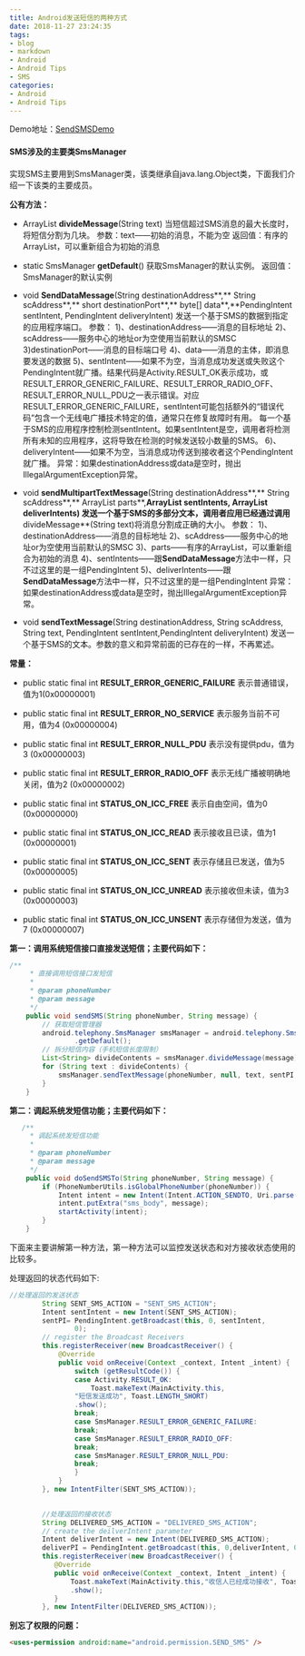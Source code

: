 ```yaml
---
title: Android发送短信的两种方式
date: 2018-11-27 23:24:35
tags:
- blog
- markdown
- Android 
- Android Tips
- SMS
categories:
- Android
- Android Tips
---
```


Demo地址：[SendSMSDemo](https://github.com/zhangmiaocc/SendSMSDemo)

#### SMS涉及的主要类SmsManager

实现SMS主要用到SmsManager类，该类继承自java.lang.Object类，下面我们介绍一下该类的主要成员。

 **公有方法：**

- ArrayList<String> **divideMessage**(String text) 
  当短信超过SMS消息的最大长度时，将短信分割为几块。 
  参数：text——初始的消息，不能为空 
  返回值：有序的ArrayList<String>，可以重新组合为初始的消息

- static SmsManager **getDefault**() 
  获取SmsManager的默认实例。 
  返回值：SmsManager的默认实例

  <!-- more -->

- void **SendDataMessage**(String destinationAddress**,** String scAddress**,** short destinationPort**,** byte[] data**,**PendingIntent sentIntent, PendingIntent deliveryIntent) 
  发送一个基于SMS的数据到指定的应用程序端口。 
  参数： 
  1)、destinationAddress——消息的目标地址 
  2)、scAddress——服务中心的地址or为空使用当前默认的SMSC 3)destinationPort——消息的目标端口号 
  4)、data——消息的主体，即消息要发送的数据 
  5)、sentIntent——如果不为空，当消息成功发送或失败这个PendingIntent就广播。结果代码是Activity.RESULT_OK表示成功，或RESULT_ERROR_GENERIC_FAILURE、RESULT_ERROR_RADIO_OFF、RESULT_ERROR_NULL_PDU之一表示错误。对应RESULT_ERROR_GENERIC_FAILURE，sentIntent可能包括额外的“错误代码”包含一个无线电广播技术特定的值，通常只在修复故障时有用。 
  每一个基于SMS的应用程序控制检测sentIntent。如果sentIntent是空，调用者将检测所有未知的应用程序，这将导致在检测的时候发送较小数量的SMS。 
  6)、deliveryIntent——如果不为空，当消息成功传送到接收者这个PendingIntent就广播。
  异常：如果destinationAddress或data是空时，抛出IllegalArgumentException异常。

- void **sendMultipartTextMessage**(String destinationAddress**,** String scAddress**,** ArrayList<String> parts**,**ArrayList<PendingIntent> sentIntents, ArrayList<PendingIntent>  deliverIntents) 
  发送一个基于SMS的多部分文本，调用者应用已经通过调用**divideMessage**(String text)将消息分割成正确的大小。 
  参数： 
  1)、destinationAddress——消息的目标地址 
  2)、scAddress——服务中心的地址or为空使用当前默认的SMSC 
  3)、parts——有序的ArrayList<String>，可以重新组合为初始的消息 
  4)、sentIntents——跟**SendDataMessage**方法中一样，只不过这里的是一组PendingIntent 
  5)、deliverIntents——跟**SendDataMessage**方法中一样，只不过这里的是一组PendingIntent 
  异常：如果destinationAddress或data是空时，抛出IllegalArgumentException异常。

- void **sendTextMessage**(String destinationAddress, String scAddress, String text, PendingIntent sentIntent,PendingIntent deliveryIntent) 
  发送一个基于SMS的文本。参数的意义和异常前面的已存在的一样，不再累述。

**常量：**

- public static final int **RESULT_ERROR_GENERIC_FAILURE** 表示普通错误，值为1(0x00000001)

- public static final int **RESULT_ERROR_NO_SERVICE** 
  表示服务当前不可用，值为4 (0x00000004)

- public static final int **RESULT_ERROR_NULL_PDU** 
  表示没有提供pdu，值为3 (0x00000003)

- public static final int **RESULT_ERROR_RADIO_OFF** 
  表示无线广播被明确地关闭，值为2 (0x00000002)

- public static final int **STATUS_ON_ICC_FREE** 
  表示自由空间，值为0 (0x00000000)

- public static final int **STATUS_ON_ICC_READ** 
  表示接收且已读，值为1 (0x00000001)

- public static final int **STATUS_ON_ICC_SENT** 
  表示存储且已发送，值为5 (0x00000005)

- public static final int **STATUS_ON_ICC_UNREAD** 
  表示接收但未读，值为3 (0x00000003)

- public static final int **STATUS_ON_ICC_UNSENT** 
  表示存储但为发送，值为7 (0x00000007)


**第一：调用系统短信接口直接发送短信；主要代码如下：** 

```java
/**
     * 直接调用短信接口发短信
     * 
     * @param phoneNumber
     * @param message
     */
    public void sendSMS(String phoneNumber, String message) {
        // 获取短信管理器
        android.telephony.SmsManager smsManager = android.telephony.SmsManager
                .getDefault();
        // 拆分短信内容（手机短信长度限制）
        List<String> divideContents = smsManager.divideMessage(message);
        for (String text : divideContents) {
            smsManager.sendTextMessage(phoneNumber, null, text, sentPI,deliverPI);
        }
    }
```

**第二：调起系统发短信功能；主要代码如下：** 

```java
   /**
     * 调起系统发短信功能
     *
     * @param phoneNumber
     * @param message
     */
    public void doSendSMSTo(String phoneNumber, String message) {
        if (PhoneNumberUtils.isGlobalPhoneNumber(phoneNumber)) {
            Intent intent = new Intent(Intent.ACTION_SENDTO, Uri.parse("smsto:" + phoneNumber));
            intent.putExtra("sms_body", message);
            startActivity(intent);
        }
    }
```

下面来主要讲解第一种方法，第一种方法可以监控发送状态和对方接收状态使用的比较多。

 处理返回的状态代码如下: 

```java
//处理返回的发送状态 
        String SENT_SMS_ACTION = "SENT_SMS_ACTION";
        Intent sentIntent = new Intent(SENT_SMS_ACTION);
        sentPI= PendingIntent.getBroadcast(this, 0, sentIntent,
                0);
        // register the Broadcast Receivers
        this.registerReceiver(new BroadcastReceiver() {
            @Override
            public void onReceive(Context _context, Intent _intent) {
                switch (getResultCode()) {
                case Activity.RESULT_OK:
                    Toast.makeText(MainActivity.this,
                "短信发送成功", Toast.LENGTH_SHORT)
                .show();
                break;
                case SmsManager.RESULT_ERROR_GENERIC_FAILURE:
                break;
                case SmsManager.RESULT_ERROR_RADIO_OFF:
                break;
                case SmsManager.RESULT_ERROR_NULL_PDU:
                break;
                }
            }
        }, new IntentFilter(SENT_SMS_ACTION));

        
        //处理返回的接收状态 
        String DELIVERED_SMS_ACTION = "DELIVERED_SMS_ACTION";
        // create the deilverIntent parameter
        Intent deliverIntent = new Intent(DELIVERED_SMS_ACTION);
        deliverPI = PendingIntent.getBroadcast(this, 0,deliverIntent, 0);
        this.registerReceiver(new BroadcastReceiver() {
           @Override
           public void onReceive(Context _context, Intent _intent) {
               Toast.makeText(MainActivity.this,"收信人已经成功接收", Toast.LENGTH_SHORT)
               .show();
           }
        }, new IntentFilter(DELIVERED_SMS_ACTION));
```

**别忘了权限的问题：** 

```html
<uses-permission android:name="android.permission.SEND_SMS" /> 
```